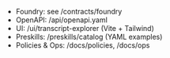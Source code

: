 - Foundry: see /contracts/foundry
- OpenAPI: /api/openapi.yaml
- UI: /ui/transcript-explorer (Vite + Tailwind)
- Preskills: /preskills/catalog (YAML examples)
- Policies & Ops: /docs/policies, /docs/ops

